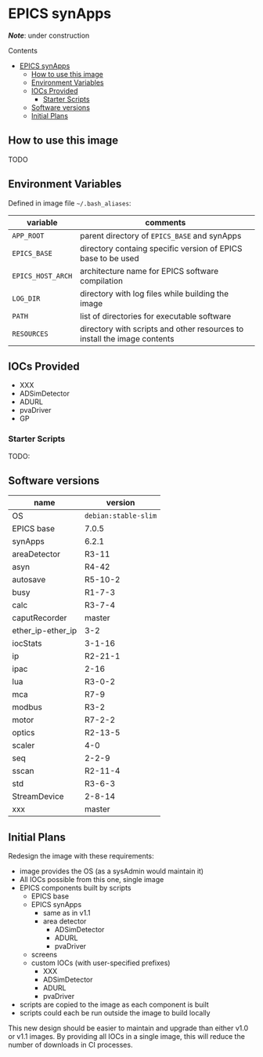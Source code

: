 # EPICS synApps

**_Note_**: under construction

Contents

- [EPICS synApps](#epics-synapps)
  - [How to use this image](#how-to-use-this-image)
  - [Environment Variables](#environment-variables)
  - [IOCs Provided](#iocs-provided)
    - [Starter Scripts](#starter-scripts)
  - [Software versions](#software-versions)
  - [Initial Plans](#initial-plans)

## How to use this image

TODO

## Environment Variables

Defined in image file `~/.bash_aliases`:

variable | comments
--- | ---
`APP_ROOT` | parent directory of `EPICS_BASE` and synApps
`EPICS_BASE` | directory containg specific version of EPICS base to be used
`EPICS_HOST_ARCH` | architecture name for EPICS software compilation
`LOG_DIR` | directory with log files while building the image
`PATH` | list of directories for executable software
`RESOURCES` | directory with scripts and other resources to install the image contents

## IOCs Provided

- XXX
- ADSimDetector
- ADURL
- pvaDriver
- GP

### Starter Scripts

TODO:

## Software versions

name | version
--- | ---
OS | `debian:stable-slim`
EPICS base | 7.0.5
synApps | 6.2.1
areaDetector | R3-11
asyn | R4-42
autosave | R5-10-2
busy | R1-7-3
calc | R3-7-4
caputRecorder | master
ether_ip-ether_ip | 3-2
iocStats | 3-1-16
ip | R2-21-1
ipac | 2-16
lua | R3-0-2
mca | R7-9
modbus | R3-2
motor | R7-2-2
optics | R2-13-5
scaler | 4-0
seq | 2-2-9
sscan | R2-11-4
std | R3-6-3
StreamDevice | 2-8-14
xxx | master

## Initial Plans

Redesign the image with these requirements:

- image provides the OS (as a sysAdmin would maintain it)
- All IOCs possible from this one, single image
- EPICS components built by scripts
  - EPICS base
  - EPICS synApps
    - same as in v1.1
    - area detector
      - ADSimDetector
      - ADURL
      - pvaDriver
  - screens
  - custom IOCs (with user-specified prefixes)
    - XXX
    - ADSimDetector
    - ADURL
    - pvaDriver
- scripts are copied to the image as each component is built
- scripts could each be run outside the image to build locally

This new design should be easier to maintain and upgrade than either v1.0 or
v1.1 images.  By providing all IOCs in a single image, this will reduce the
number of downloads in CI processes.
